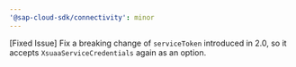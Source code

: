 ```yaml
---
'@sap-cloud-sdk/connectivity': minor
---
```


[Fixed Issue] Fix a breaking change of `serviceToken` introduced in 2.0, so it accepts `XsuaaServiceCredentials` again as an option.
